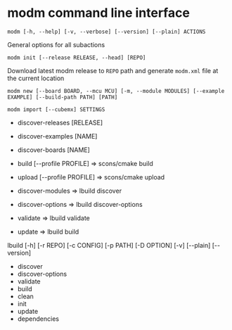 # modm command line interface




```
modm [-h, --help] [-v, --verbose] [--version] [--plain] ACTIONS
```

General options for all subactions

```
modm init [--release RELEASE, --head] [REPO]
```

Download latest modm release to `REPO` path and generate `modm.xml` file at the
current location 

```
modm new [--board BOARD, --mcu MCU] [-m, --module MODULES] [--example EXAMPLE] [--build-path PATH] [PATH]
```

```
modm import [--cubemx] SETTINGS
```


- discover-releases [RELEASE]
- discover-examples [NAME]
- discover-boards [NAME]

- build [--profile PROFILE] => scons/cmake build
- upload [--profile PROFILE] => scons/cmake upload

- discover-modules => lbuild discover
- discover-options => lbuild discover-options
- validate => lbuild validate
- update => lbuild build



lbuild [-h] [-r REPO] [-c CONFIG] [-p PATH] [-D OPTION] [-v] [--plain] [--version]
- discover
- discover-options
- validate
- build
- clean
- init
- update
- dependencies